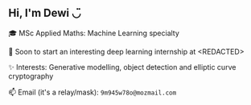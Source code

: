 ## Hi, I'm Dewi ◡̈

🎓 MSc Applied Maths: Machine Learning specialty

🚀 Soon to start an interesting deep learning internship at \<REDACTED>

✨ Interests: Generative modelling, object detection and elliptic curve cryptography

📫 Email (it's a relay/mask): `9m945w78o@mozmail.com`